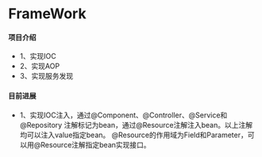 # FrameWork

#### 项目介绍
- 1、实现IOC
- 2、实现AOP
- 3、实现服务发现

#### 目前进展
- 1、实现IOC注入，通过@Component、@Controller、@Service和@Repository
注解标记为bean，通过@Resource注解注入bean。以上注解均可以注入value指定bean。
@Resource的作用域为Field和Parameter，可以用@Resource注解指定bean实现接口。

